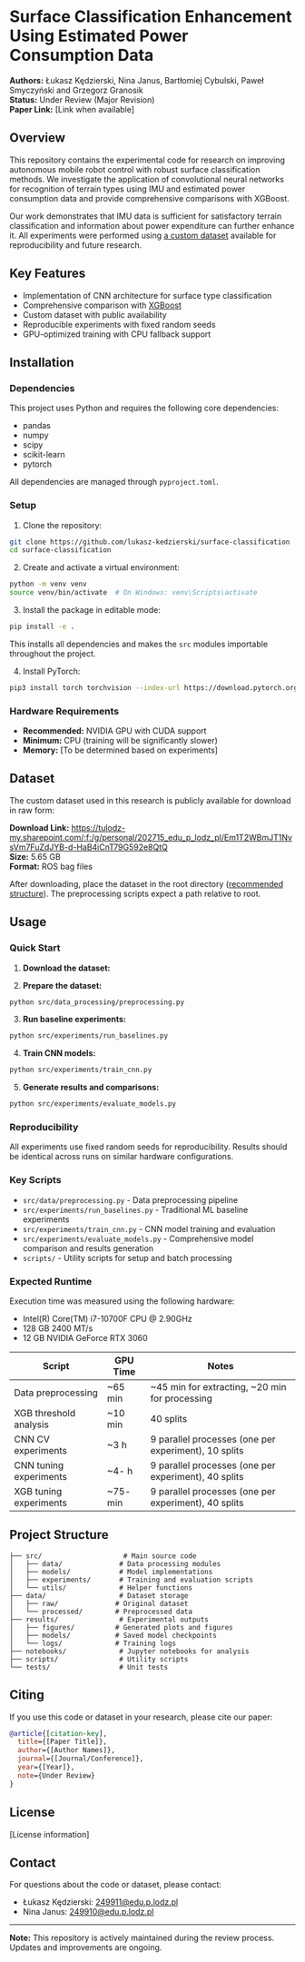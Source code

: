 # Surface Classification Enhancement Using Estimated Power Consumption Data

**Authors:** Łukasz Kędzierski, Nina Janus, Bartłomiej Cybulski, Paweł Smyczyński and Grzegorz Granosik  
**Status:** Under Review (Major Revision)  
**Paper Link:** [Link when available]

## Overview

This repository contains the experimental code for research on improving autonomous mobile robot control with robust surface classification methods. We investigate the application of convolutional neural networks for recognition of terrain types using IMU and estimated power consumption data and provide comprehensive comparisons with XGBoost.

Our work demonstrates that IMU data is sufficient for satisfactory terrain classification and information about power expenditure can further enhance it. All experiments were performed using [a custom dataset](https://tulodz-my.sharepoint.com/:f:/g/personal/202715_edu_p_lodz_pl/Em1T2WBmJT1NvsVm7FuZdJYB-d-HaB4iCnT79G592e8QtQ) available for reproducibility and future research.

## Key Features

- Implementation of CNN architecture for surface type classification
- Comprehensive comparison with [XGBoost](https://xgboost.readthedocs.io/en/stable/)
- Custom dataset with public availability
- Reproducible experiments with fixed random seeds
- GPU-optimized training with CPU fallback support

## Installation

### Dependencies

This project uses Python and requires the following core dependencies:
- pandas
- numpy
- scipy
- scikit-learn
- pytorch

All dependencies are managed through `pyproject.toml`. 

### Setup

1. Clone the repository:
```bash
git clone https://github.com/lukasz-kedzierski/surface-classification
cd surface-classification
```

2. Create and activate a virtual environment:
```bash
python -m venv venv
source venv/bin/activate  # On Windows: venv\Scripts\activate
```

3. Install the package in editable mode:
```bash
pip install -e .
```

This installs all dependencies and makes the `src` modules importable throughout the project.

4. Install PyTorch:
```bash
pip3 install torch torchvision --index-url https://download.pytorch.org/whl/cu129
```

### Hardware Requirements

- **Recommended:** NVIDIA GPU with CUDA support
- **Minimum:** CPU (training will be significantly slower)
- **Memory:** [To be determined based on experiments]

## Dataset

The custom dataset used in this research is publicly available for download in raw form:

**Download Link:** <https://tulodz-my.sharepoint.com/:f:/g/personal/202715_edu_p_lodz_pl/Em1T2WBmJT1NvsVm7FuZdJYB-d-HaB4iCnT79G592e8QtQ>  
**Size:** 5.65 GB  
**Format:** ROS bag files

After downloading, place the dataset in the root directory ([recommended structure](#project-structure)). The preprocessing scripts expect a path relative to root.

## Usage

### Quick Start

1. **Download the dataset:**

2. **Prepare the dataset:**
```bash
python src/data_processing/preprocessing.py
```

3. **Run baseline experiments:**
```bash
python src/experiments/run_baselines.py
```

4. **Train CNN models:**
```bash
python src/experiments/train_cnn.py
```

5. **Generate results and comparisons:**
```bash
python src/experiments/evaluate_models.py
```

### Reproducibility

All experiments use fixed random seeds for reproducibility. Results should be identical across runs on similar hardware configurations.

### Key Scripts

- `src/data/preprocessing.py` - Data preprocessing pipeline
- `src/experiments/run_baselines.py` - Traditional ML baseline experiments
- `src/experiments/train_cnn.py` - CNN model training and evaluation
- `src/experiments/evaluate_models.py` - Comprehensive model comparison and results generation
- `scripts/` - Utility scripts for setup and batch processing

### Expected Runtime

Execution time was measured using the following hardware:
- Intel(R) Core(TM) i7-10700F CPU @ 2.90GHz
- 128 GB 2400 MT/s
- 12 GB NVIDIA GeForce RTX 3060

| Script | GPU Time | Notes |
|--------|----------|-------|
| Data preprocessing | ~65 min | ~45 min for extracting, ~20 min for processing |
| XGB threshold analysis | ~10 min | 40 splits |
| CNN CV experiments | ~3 h | 9 parallel processes (one per experiment), 10 splits |
| CNN tuning experiments | ~4- h | 9 parallel processes (one per experiment), 40 splits |
| XGB tuning experiments | ~75- min | 9 parallel processes (one per experiment), 40 splits |

## Project Structure

```
├── src/                    # Main source code
│   ├── data/              # Data processing modules
│   ├── models/            # Model implementations
│   ├── experiments/       # Training and evaluation scripts
│   └── utils/             # Helper functions
├── data/                  # Dataset storage
│   ├── raw/              # Original dataset
│   └── processed/        # Preprocessed data
├── results/               # Experimental outputs
│   ├── figures/          # Generated plots and figures
│   ├── models/           # Saved model checkpoints
│   └── logs/             # Training logs
├── notebooks/             # Jupyter notebooks for analysis
├── scripts/               # Utility scripts
└── tests/                 # Unit tests
```

## Citing

If you use this code or dataset in your research, please cite our paper:

```bibtex
@article{[citation-key],
  title={[Paper Title]},
  author={[Author Names]},
  journal={[Journal/Conference]},
  year={[Year]},
  note={Under Review}
}
```

## License

[License information]

## Contact

For questions about the code or dataset, please contact:
- Łukasz Kędzierski: <249911@edu.p.lodz.pl>
- Nina Janus: <249910@edu.p.lodz.pl>

---

**Note:** This repository is actively maintained during the review process. Updates and improvements are ongoing.
